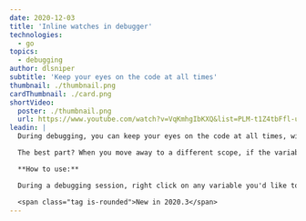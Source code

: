 ```yaml
---
date: 2020-12-03
title: 'Inline watches in debugger'
technologies:
  - go
topics:
  - debugging
author: dlsniper
subtitle: 'Keep your eyes on the code at all times'
thumbnail: ./thumbnail.png
cardThumbnail: ./card.png
shortVideo:
  poster: ./thumbnail.png
  url: https://www.youtube.com/watch?v=VqKmhgIbKXQ&list=PLM-t1Z4tbFfl-umlMg_ND7gW9rGjTDzKt&index=3
leadin: |
  During debugging, you can keep your eyes on the code at all times, without having to check the Debugger tool window for the values of variables that you are interested in.

  The best part? When you move away to a different scope, if the variable is not contained by it, it won't be shown in the Debugger tool window either.

  **How to use:**

  During a debugging session, right click on any variable you'd like to watch and select **Add inline watch** from the context menu.

  <span class="tag is-rounded">New in 2020.3</span>
---
```


